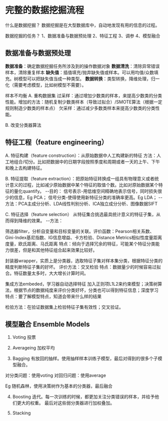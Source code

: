 # 完整的数据挖掘流程

什么是数据挖掘？
数据挖掘是在大型数据库中，自动地发现有用的信息的过程。

数据挖掘的任务？
1、数据准备与数据预处理
2、特征工程
3、调参
4、模型融合

## 数据准备与数据预处理
__数据准备__：确定数据挖掘任务所涉及到的操作数据对象
__数据清洗__：清除异常错误样本，清除重复样本
__缺失值__：插值填充/抛弃缺失值或样本。可以用均值/众数填充。树模型可以把缺失值当成一种类型。
__数据转换__：类型转换，降维处理，归一化（需要考虑模型，比如树模型不需要）。

样本不均衡
A. 重构数据集
过采样：通过增加少数类的样本，来提高少数类的分类性能。增加的方法：随机复制少数类样本（导致过拟合）/SMOTE算法（根据一定规则制造少数类的样本点）
欠采样：通过减少多数类样本来提高少数类的分类性能。

B. 改变分类器算法

## 特征工程（feature engineering）
A. 特征构建（feature construction）：从原始数据中人工构建新的特征
方法：人工地组合/切分。比如把数据中的日期字段按照季度和周期或者一天的上午、下午和晚上去构建特征。

B. 特征提取（feature extraction）：把原始特征转换成一组具有物理意义或者统计意义的过程，比如减少原始数据中某个特征的取值个数。比如对原始数据某个特征的量化quantify。
--目的：
信号表示-用低维空间精确地表示信号，同时损失很少的信息，Eg PCA；
信号分类-使得使用新特征分类的准确率更高。Eg LDA；
--方法：PCA主成分分析、LDA线性判别分析、ICA独立成分分析、图像数据SIFT

C. 特征选择（feature selection）
从特征集合挑选最具统计意义的特征子集，从而得到降维的效果。
--方法：

筛选器filter，分析自变量和目标变量的关联。评价函数：Pearson相关系数、Gini-Index基尼指数、IG信息增益、卡方检验、Distance Metrics相似性度量距离度量，欧氏距离、马氏距离
特点：倾向于选择冗余的特征，可能某个特征分类能力很差，但是和其他特征组合起来效果比较好。

封装器wrapper，实质上是分类器，选取特征子集对样本集分类，根据特征分类的精度判断特征子集的好坏。
评价方法：交叉检验
特点：数据量少的时候容易过拟合。特征数量太多时，大大增长计算时间。

集成方法embeded，学习器自动选择特征
加入正则项L1L2来约束模型；决策树算法，根据节点的数据纯度来评价分类好坏，分类也可以得到特征信息；深度学习
特点：要了解模型特点，知道会带来什么样的结果

检验方法：在验证数据集上检验特征子集有效性；交叉验证。

## 模型融合 Ensemble Models
1. Voting
投票

2. Averageing
加权平均

3. Bagging
有放回的抽样。使用抽样样本训练子模型，最后对得到的很多个子模型融合。

对分类问题：使用voting
对回归问题：使用average

Eg 随机森林，使用决策树作为基本的分类器，最后融合

4. Boosting
迭代。每一次训练的时候，都更加关注分类错误的样本，并给予他们更大的权重。
最后对这些弱分类器进行加权叠加。


5. Stacking
